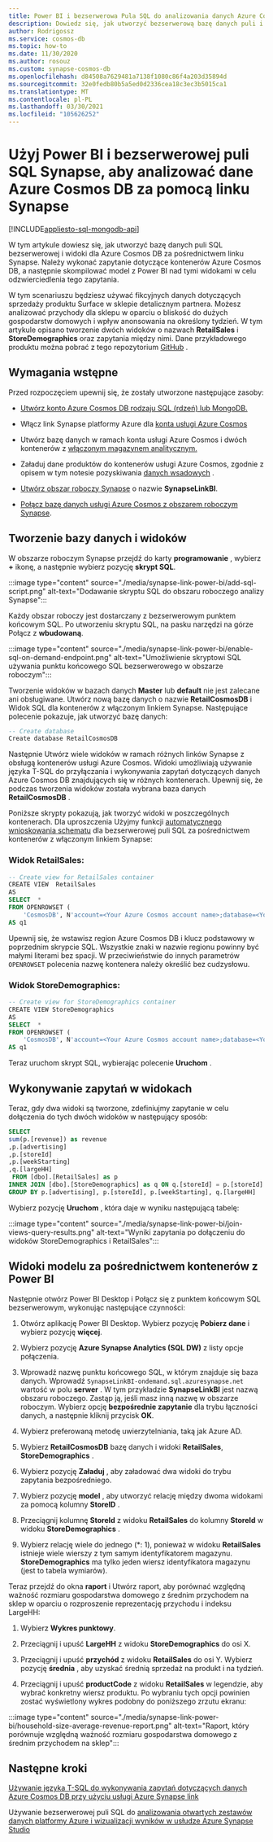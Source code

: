 ```yaml
---
title: Power BI i bezserwerowa Pula SQL do analizowania danych Azure Cosmos DB za pomocą linku Synapse
description: Dowiedz się, jak utworzyć bezserwerową bazę danych puli i widoki za pośrednictwem linku Synapse dla Azure Cosmos DB, wysłać zapytanie do kontenerów Azure Cosmos DB, a następnie skompilować model przy użyciu Power BI w tych widokach.
author: Rodrigossz
ms.service: cosmos-db
ms.topic: how-to
ms.date: 11/30/2020
ms.author: rosouz
ms.custom: synapse-cosmos-db
ms.openlocfilehash: d84508a7629481a7138f1080c86f4a203d35894d
ms.sourcegitcommit: 32e0fedb80b5a5ed0d2336cea18c3ec3b5015ca1
ms.translationtype: MT
ms.contentlocale: pl-PL
ms.lasthandoff: 03/30/2021
ms.locfileid: "105626252"
---
```

# <a name="use-power-bi-and-serverless-synapse-sql-pool-to-analyze-azure-cosmos-db-data-with-synapse-link"></a>Użyj Power BI i bezserwerowej puli SQL Synapse, aby analizować dane Azure Cosmos DB za pomocą linku Synapse 
[!INCLUDE[appliesto-sql-mongodb-api](includes/appliesto-sql-mongodb-api.md)]

W tym artykule dowiesz się, jak utworzyć bazę danych puli SQL bezserwerowej i widoki dla Azure Cosmos DB za pośrednictwem linku Synapse. Należy wykonać zapytanie dotyczące kontenerów Azure Cosmos DB, a następnie skompilować model z Power BI nad tymi widokami w celu odzwierciedlenia tego zapytania.

W tym scenariuszu będziesz używać fikcyjnych danych dotyczących sprzedaży produktu Surface w sklepie detalicznym partnera. Możesz analizować przychody dla sklepu w oparciu o bliskość do dużych gospodarstw domowych i wpływ anonsowania na określony tydzień. W tym artykule opisano tworzenie dwóch widoków o nazwach **RetailSales** i **StoreDemographics** oraz zapytania między nimi. Dane przykładowego produktu można pobrać z tego repozytorium [GitHub](https://github.com/Azure-Samples/Synapse/tree/main/Notebooks/PySpark/Synapse%20Link%20for%20Cosmos%20DB%20samples/Retail/RetailData) .

## <a name="prerequisites"></a>Wymagania wstępne

Przed rozpoczęciem upewnij się, że zostały utworzone następujące zasoby:

* [Utwórz konto Azure Cosmos DB rodzaju SQL (rdzeń) lub MongoDB.](create-cosmosdb-resources-portal.md)

* Włącz link Synapse platformy Azure dla [konta usługi Azure Cosmos](configure-synapse-link.md#enable-synapse-link)

* Utwórz bazę danych w ramach konta usługi Azure Cosmos i dwóch kontenerów z [włączonym magazynem analitycznym.](configure-synapse-link.md#create-analytical-ttl)

* Załaduj dane produktów do kontenerów usługi Azure Cosmos, zgodnie z opisem w tym notesie pozyskiwania [danych wsadowych](https://github.com/Azure-Samples/Synapse/blob/main/Notebooks/PySpark/Synapse%20Link%20for%20Cosmos%20DB%20samples/Retail/spark-notebooks/pyspark/1CosmoDBSynapseSparkBatchIngestion.ipynb) .

* [Utwórz obszar roboczy Synapse](../synapse-analytics/quickstart-create-workspace.md) o nazwie **SynapseLinkBI**.

* [Połącz bazę danych usługi Azure Cosmos z obszarem roboczym Synapse](../synapse-analytics/synapse-link/how-to-connect-synapse-link-cosmos-db.md?toc=/azure/cosmos-db/toc.json&bc=/azure/cosmos-db/breadcrumb/toc.json).

## <a name="create-a-database-and-views"></a>Tworzenie bazy danych i widoków

W obszarze roboczym Synapse przejdź do karty **programowanie** , wybierz **+** ikonę, a następnie wybierz pozycję **skrypt SQL**.

:::image type="content" source="./media/synapse-link-power-bi/add-sql-script.png" alt-text="Dodawanie skryptu SQL do obszaru roboczego analizy Synapse":::

Każdy obszar roboczy jest dostarczany z bezserwerowym punktem końcowym SQL. Po utworzeniu skryptu SQL, na pasku narzędzi na górze Połącz z **wbudowaną**.

:::image type="content" source="./media/synapse-link-power-bi/enable-sql-on-demand-endpoint.png" alt-text="Umożliwienie skryptowi SQL używania punktu końcowego SQL bezserwerowego w obszarze roboczym":::

Tworzenie widoków w bazach danych **Master** lub **default** nie jest zalecane ani obsługiwane. Utwórz nową bazę danych o nazwie **RetailCosmosDB** i Widok SQL dla kontenerów z włączonym linkiem Synapse. Następujące polecenie pokazuje, jak utworzyć bazę danych:

```sql
-- Create database
Create database RetailCosmosDB
```

Następnie Utwórz wiele widoków w ramach różnych linków Synapse z obsługą kontenerów usługi Azure Cosmos. Widoki umożliwiają używanie języka T-SQL do przyłączania i wykonywania zapytań dotyczących danych Azure Cosmos DB znajdujących się w różnych kontenerach.  Upewnij się, że podczas tworzenia widoków została wybrana baza danych **RetailCosmosDB** .

Poniższe skrypty pokazują, jak tworzyć widoki w poszczególnych kontenerach. Dla uproszczenia Użyjmy funkcji [automatycznego wnioskowania schematu](analytical-store-introduction.md#analytical-schema) dla bezserwerowej puli SQL za pośrednictwem kontenerów z włączonym linkiem Synapse:


### <a name="retailsales-view"></a>Widok RetailSales:

```sql
-- Create view for RetailSales container
CREATE VIEW  RetailSales
AS  
SELECT  *
FROM OPENROWSET (
    'CosmosDB', N'account=<Your Azure Cosmos account name>;database=<Your Azure Cosmos database name>;region=<Your Azure Cosmos DB Region>;key=<Your Azure Cosmos DB key here>',RetailSales)
AS q1
```

Upewnij się, że wstawisz region Azure Cosmos DB i klucz podstawowy w poprzednim skrypcie SQL. Wszystkie znaki w nazwie regionu powinny być małymi literami bez spacji. W przeciwieństwie do innych parametrów `OPENROWSET` polecenia nazwę kontenera należy określić bez cudzysłowu.

### <a name="storedemographics-view"></a>Widok StoreDemographics:

```sql
-- Create view for StoreDemographics container
CREATE VIEW StoreDemographics
AS  
SELECT  *
FROM OPENROWSET (
    'CosmosDB', N'account=<Your Azure Cosmos account name>;database=<Your Azure Cosmos database name>;region=<Your Azure Cosmos DB Region>;key=<Your Azure Cosmos DB key here>', StoreDemographics)
AS q1
```

Teraz uruchom skrypt SQL, wybierając polecenie **Uruchom** .

## <a name="query-the-views"></a>Wykonywanie zapytań w widokach

Teraz, gdy dwa widoki są tworzone, zdefiniujmy zapytanie w celu dołączenia do tych dwóch widoków w następujący sposób:

```sql
SELECT 
sum(p.[revenue]) as revenue
,p.[advertising]
,p.[storeId]
,p.[weekStarting]
,q.[largeHH]
 FROM [dbo].[RetailSales] as p
INNER JOIN [dbo].[StoreDemographics] as q ON q.[storeId] = p.[storeId]
GROUP BY p.[advertising], p.[storeId], p.[weekStarting], q.[largeHH]
```

Wybierz pozycję **Uruchom** , która daje w wyniku następującą tabelę:

:::image type="content" source="./media/synapse-link-power-bi/join-views-query-results.png" alt-text="Wyniki zapytania po dołączeniu do widoków StoreDemographics i RetailSales":::

## <a name="model-views-over-containers-with-power-bi"></a>Widoki modelu za pośrednictwem kontenerów z Power BI

Następnie otwórz Power BI Desktop i Połącz się z punktem końcowym SQL bezserwerowym, wykonując następujące czynności:

1. Otwórz aplikację Power BI Desktop. Wybierz pozycję **Pobierz dane** i wybierz pozycję **więcej**.

1. Wybierz pozycję **Azure Synapse Analytics (SQL DW)** z listy opcje połączenia.

1. Wprowadź nazwę punktu końcowego SQL, w którym znajduje się baza danych. Wprowadź `SynapseLinkBI-ondemand.sql.azuresynapse.net` wartość w polu **serwer** . W tym przykładzie  **SynapseLinkBI** jest nazwą obszaru roboczego. Zastąp ją, jeśli masz inną nazwę w obszarze roboczym. Wybierz opcję **bezpośrednie zapytanie** dla trybu łączności danych, a następnie kliknij przycisk **OK**.

1. Wybierz preferowaną metodę uwierzytelniania, taką jak Azure AD.

1. Wybierz **RetailCosmosDB** bazę danych i widoki **RetailSales**, **StoreDemographics** .

1. Wybierz pozycję **Załaduj** , aby załadować dwa widoki do trybu zapytania bezpośredniego.

1. Wybierz pozycję **model** , aby utworzyć relację między dwoma widokami za pomocą kolumny **StoreID** .

1. Przeciągnij kolumnę **StoreId** z widoku **RetailSales** do kolumny **StoreId** w widoku **StoreDemographics** .

1. Wybierz relację wiele do jednego (*: 1), ponieważ w widoku **RetailSales** istnieje wiele wierszy z tym samym identyfikatorem magazynu. **StoreDemographics** ma tylko jeden wiersz identyfikatora magazynu (jest to tabela wymiarów).

Teraz przejdź do okna **raport** i Utwórz raport, aby porównać względną ważność rozmiaru gospodarstwa domowego z średnim przychodem na sklep w oparciu o rozproszenie reprezentację przychodu i indeksu LargeHH:

1. Wybierz **Wykres punktowy**.

1. Przeciągnij i upuść **LargeHH** z widoku **StoreDemographics** do osi X.

1. Przeciągnij i upuść **przychód** z widoku **RetailSales** do osi Y. Wybierz pozycję **średnia** , aby uzyskać średnią sprzedaż na produkt i na tydzień.

1. Przeciągnij i upuść **productCode** z widoku **RetailSales** w legendzie, aby wybrać konkretny wiersz produktu.
Po wybraniu tych opcji powinien zostać wyświetlony wykres podobny do poniższego zrzutu ekranu:

:::image type="content" source="./media/synapse-link-power-bi/household-size-average-revenue-report.png" alt-text="Raport, który porównuje względną ważność rozmiaru gospodarstwa domowego z średnim przychodem na sklep":::

## <a name="next-steps"></a>Następne kroki

[Używanie języka T-SQL do wykonywania zapytań dotyczących danych Azure Cosmos DB przy użyciu usługi Azure Synapse link](../synapse-analytics/sql/query-cosmos-db-analytical-store.md)

Używanie bezserwerowej puli SQL do [analizowania otwartych zestawów danych platformy Azure i wizualizacji wyników w usłudze Azure Synapse Studio](../synapse-analytics/sql/tutorial-data-analyst.md)
